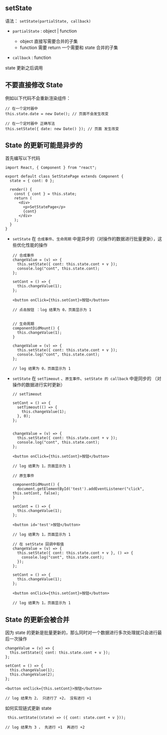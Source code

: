 ## setState

语法： `setState(partialState, callback)`

+ `partialState` : object | function
  + object  直接写需要合并的子集
  + function 需要 return 一个需要和 state 合并的子集

+  `callback` : function

  state 更新之后调用





## 不要直接修改 State

例如以下代码不会重新渲染组件：

```react
// 在一个定时器中
this.state.date = new Date(); // 页面不会发生改变
```

```react
// 在一个定时器中 正确写法
this.setState({ date: new Date() }); // 页面 发生改变
```



## State 的更新可能是异步的

首先编写以下代码

```react
import React, { Component } from "react";

export default class SetStatePage extends Component {
  state = { cont: 0 };

  render() {
    const { cont } = this.state;
    return (
      <div>
        <p>SetStatePage</p>
        {cont}
      </div>
    );
  }
}
```



+ `setState` 在 `合成事件`、`生命周期` 中是异步的（对操作的数据进行批量更新），这些优化性能的操作

  ```react
  // 合成事件
  changeValue = (v) => {
    this.setState({ cont: this.state.cont + v });
    console.log("cont", this.state.cont);
  };
  
  setCont = () => {
    this.changeValue(1);
  };
  
  <button onClick={this.setCont}>按钮</button>
  
  // 点击按钮 ：log 结果为 0，页面显示为 1
  ```
  
  ```react
  
  // 生命周期
  componentDidMount() {
    this.changeValue(1);
  }
  
  changeValue = (v) => {
    this.setState({ cont: this.state.cont + v });
    console.log("cont", this.state.cont);
  };
  
  // log 结果为 0，页面显示为 1
  ```
  
  
  
+ `setState`  在 `setTimeout` 、`原生事件`、`setState 的 callback` 中是同步的 （对操作的数据进行实时更新）

  ```react
  // setTimeout
  
  setCont = () => {
    setTimeout(() => {
      this.changeValue(1);
    }, 0);
  };
  
  
  changeValue = (v) => {
    this.setState({ cont: this.state.cont + v });
    console.log("cont", this.state.cont);
  };
  
  <button onClick={this.setCont}>按钮</button>
  
  // log 结果为 1，页面显示为 1
  ```

  ```react
  // 原生事件
  
  componentDidMount() {
    document.getElementById('test').addEventListener("click", this.setCont, false);
  }
  
  setCont = () => {
    this.changeValue(1);
  };
  
  <button id='test'>按钮</button>
  
  // log 结果为 1，页面显示为 1
  ```

  ```react
  // 在 setState 回调中取值
  changeValue = (v) => {
    this.setState({ cont: this.state.cont + v }, () => {
      console.log("cont", this.state.cont);
    });
  };
  
  setCont = () => {
    this.changeValue(1);
  };
  
  <button onClick={this.setCont}>按钮</button>
  
  // log 结果为 1，页面显示为 1
  ```

  

## State 的更新会被合并

因为 state 的更新是批量更新的，那么同时对一个数据进行多次处理就只会进行最后一次操作

```react
changeValue = (v) => {
  this.setState({ cont: this.state.cont + v });
};

setCont = () => {
  this.changeValue(1);
  this.changeValue(2);
};

<button onClick={this.setCont}>按钮</button>

// log 结果为 2， 只进行了 +2， 没有进行 +1 
```



如何实现链式更新 state

```react
 this.setState((state) => ({ cont: state.cont + v }));

// log 结果为 3 ， 先进行 +1  再进行 +2
```

